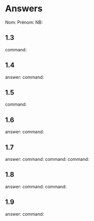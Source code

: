 # Answers

Nom: 
Prénom: 
NB: 

## 1.3
command: 

## 1.4
answer:
command: 

## 1.5
command: 

## 1.6
answer:
command: 

## 1.7
answer:
command: 
command: 
command: 

## 1.8
answer:
command: 
command: 

## 1.9
answer:
command: 

